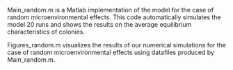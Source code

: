 Main_random.m is a Matlab implementation of the model for the case of random microenvironmental effects.
This code automatically simulates the model 20 runs and shows the results on the average equilibrium characteristics of colonies.

Figures_random.m visualizes the results of our numerical simulations for the case of random microenvironmental effects using datafiles
produced by Main_random.m.
